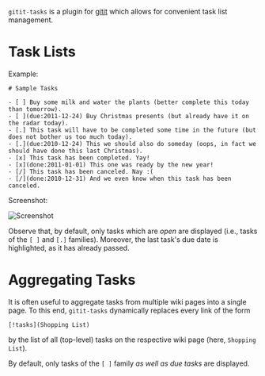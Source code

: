 `gitit-tasks` is a plugin for [gitit](http://gitit.net/) which allows for convenient task list management.

# Task Lists

Example:

    # Sample Tasks

    - [ ] Buy some milk and water the plants (better complete this today than tomorrow).
    - [ ](due:2011-12-24) Buy Christmas presents (but already have it on the radar today).
    - [.] This task will have to be completed some time in the future (but does not bother us too much today).
    - [.](due:2010-12-24) This we should also do someday (oops, in fact we should have done this last Christmas).
    - [x] This task has been completed. Yay!
    - [x](done:2011-01-01) This one was ready by the new year!
    - [/] This task has been canceled. Nay :(
    - [/](done:2010-12-31) And we even know when this task has been canceled.

Screenshot:

![Screenshot](https://github.com/downloads/catch22/gitit-tasks/Screenshot.png)

Observe that, by default, only tasks which are *open* are displayed (i.e., tasks of the `[ ]` and `[.]` families).
Moreover, the last task's due date is highlighted, as it has already passed.

# Aggregating Tasks

It is often useful to aggregate tasks from multiple wiki pages into a single page. To this end, `gitit-tasks` dynamically replaces every link of the form

    [!tasks](Shopping List)

by the list of all (top-level) tasks on the respective wiki page (here, `Shopping List`).

By default, only tasks of the `[ ]` family *as well as due tasks* are displayed.
